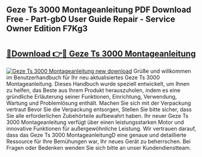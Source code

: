 ## Geze Ts 3000 Montageanleitung PDF Download Free - Part-gbO User Guide Repair - Service Owner Edition F7Kg3

# <h2><a href="http://df712u.blite.top/?on=Geze+Ts+3000+Montageanleitung">🔗Download 👉🔴 Geze Ts 3000 Montageanleitung</a></h2>

[![Geze Ts 3000 Montageanleitung new download](https://i.imgur.com/lujVjoI.png)](http://df712u.blite.top/?on=Geze+Ts+3000+Montageanleitung)
Grüße und willkommen im Benutzerhandbuch für Ihr neu aktualisiertes Geze Ts 3000 Montageanleitung. Dieses Handbuch wurde speziell entwickelt, um Ihnen zu helfen, das Beste aus Ihrem Produkt herauszuholen, indem es eine gründliche Erläuterung seiner Funktionen, Einrichtung, Verwendung, Wartung und Problemlösung enthält. Machen Sie sich mit der Verpackung vertraut Bevor Sie die Verpackung entsorgen, Stellen Sie bitte sicher, dass Sie alle erforderlichen Zubehörteile aufbewahrt haben. Ihr neuer Geze Ts 3000 Montageanleitung verfügt über einen leistungsstarken Motor und innovative Funktionen für außergewöhnliche Leistung. Wir vertrauen darauf, dass das Geze Ts 3000 MontageanleitungD eine genaue und detaillierte Ressource für Ihre Bemühungen war, Ihr neues Gerät zu beherrschen. Bei Fragen oder Bedenken wenden Sie sich bitte an unser Kundendienstteam.
